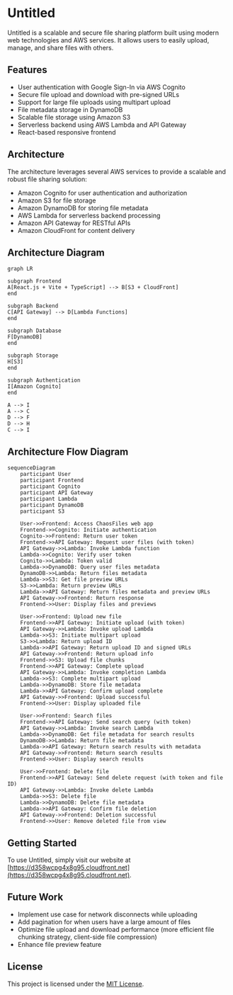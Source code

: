 # Untitled

Untitled is a scalable and secure file sharing platform built using modern web technologies and AWS services. It allows users to easily upload, manage, and share files with others.

## Features

- User authentication with Google Sign-In via AWS Cognito
- Secure file upload and download with pre-signed URLs
- Support for large file uploads using multipart upload
- File metadata storage in DynamoDB
- Scalable file storage using Amazon S3
- Serverless backend using AWS Lambda and API Gateway
- React-based responsive frontend

## Architecture

The architecture leverages several AWS services to provide a scalable and robust file sharing solution:

- Amazon Cognito for user authentication and authorization
- Amazon S3 for file storage
- Amazon DynamoDB for storing file metadata
- AWS Lambda for serverless backend processing
- Amazon API Gateway for RESTful APIs
- Amazon CloudFront for content delivery

## Architecture Diagram

```mermaid
graph LR

subgraph Frontend
A[React.js + Vite + TypeScript] --> B[S3 + CloudFront]
end

subgraph Backend
C[API Gateway] --> D[Lambda Functions]
end

subgraph Database
F[DynamoDB]
end

subgraph Storage
H[S3]
end

subgraph Authentication
I[Amazon Cognito]
end

A --> I
A --> C
D --> F
D --> H
C --> I
```

## Architecture Flow Diagram

```mermaid
sequenceDiagram
    participant User
    participant Frontend
    participant Cognito
    participant API Gateway
    participant Lambda
    participant DynamoDB
    participant S3

    User->>Frontend: Access ChaosFiles web app
    Frontend->>Cognito: Initiate authentication
    Cognito->>Frontend: Return user token
    Frontend->>API Gateway: Request user files (with token)
    API Gateway->>Lambda: Invoke Lambda function
    Lambda->>Cognito: Verify user token
    Cognito->>Lambda: Token valid
    Lambda->>DynamoDB: Query user files metadata
    DynamoDB->>Lambda: Return files metadata
    Lambda->>S3: Get file preview URLs
    S3->>Lambda: Return preview URLs
    Lambda->>API Gateway: Return files metadata and preview URLs
    API Gateway->>Frontend: Return response
    Frontend->>User: Display files and previews

    User->>Frontend: Upload new file
    Frontend->>API Gateway: Initiate upload (with token)
    API Gateway->>Lambda: Invoke upload Lambda
    Lambda->>S3: Initiate multipart upload
    S3->>Lambda: Return upload ID
    Lambda->>API Gateway: Return upload ID and signed URLs
    API Gateway->>Frontend: Return upload info
    Frontend->>S3: Upload file chunks
    Frontend->>API Gateway: Complete upload
    API Gateway->>Lambda: Invoke completion Lambda
    Lambda->>S3: Complete multipart upload
    Lambda->>DynamoDB: Store file metadata
    Lambda->>API Gateway: Confirm upload complete
    API Gateway->>Frontend: Upload successful
    Frontend->>User: Display uploaded file

    User->>Frontend: Search files
    Frontend->>API Gateway: Send search query (with token)
    API Gateway->>Lambda: Invoke search Lambda
    Lambda->>DynamoDB: Get file metadata for search results
    DynamoDB->>Lambda: Return file metadata
    Lambda->>API Gateway: Return search results with metadata
    API Gateway->>Frontend: Return search results
    Frontend->>User: Display search results

    User->>Frontend: Delete file
    Frontend->>API Gateway: Send delete request (with token and file ID)
    API Gateway->>Lambda: Invoke delete Lambda
    Lambda->>S3: Delete file
    Lambda->>DynamoDB: Delete file metadata
    Lambda->>API Gateway: Confirm file deletion
    API Gateway->>Frontend: Deletion successful
    Frontend->>User: Remove deleted file from view
```

## Getting Started

To use Untitled, simply visit our website at [https://d358wcpg4x8g95.cloudfront.net](https://d358wcpg4x8g95.cloudfront.net).

## Future Work
- Implement use case for network disconnects while uploading
- Add pagination for when users have a large amount of files
- Optimize file upload and download performance (more efficient file chunking strategy, client-side file compression)
- Enhance file preview feature

## License

This project is licensed under the [MIT License](LICENSE).
